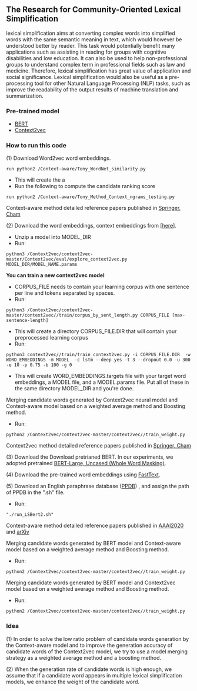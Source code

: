 ## **The Research for Community-Oriented Lexical Simplification** 

lexical simplification aims at converting complex words into simplified words with the same semantic meaning in text, which would however be understood better by reader. This task would potentially benefit many applications such as assisting in reading for groups with cognitive disabilities and low education. It can also be used to help non-professional groups to understand complex term in professional fields such as law and medicine. Therefore, lexical simplification has great value of application and social significance. Lexical simplification would also be useful as a pre-processing tool for other Natural Language Processing (NLP) tasks, such as improve the readability of the output results of machine translation and summarization.

### **Pre-trained model**

- [BERT](https://github.com/qiang2100/BERT-LS)
-  [Context2vec](https://github.com/orenmel/context2vec)

### **How to run this code**

 (1) Download Word2vec word embeddings.

```
run python2 /Context-aware/Tony_WordNet_similarity.py
```

- This will create the a <result-file>
- Run the following to compute the candidate ranking  score

```
run python2 /Context-aware/Tony_Method_Context_ngrams_testing.py 
```

Context-aware method detailed reference papers published in [Springer, Cham](https://doi.org/10.1007/978-3-030-59413-8_7)

(2) Download the word embeddings, context embeddings from [[here](http://u.cs.biu.ac.il/~nlp/resources/downloads/lexsub_embeddings/)].

- Unzip a model into MODEL_DIR
- Run:

```
python3 /Context2vec/context2vec-master/Context2vec/eval/explore_context2vec.py MODEL_DIR/MODEL_NAME.params
```

**You can train a new context2vec model**

- CORPUS_FILE needs to contain your learning corpus with one sentence per line and tokens separated by spaces.
- Run:

```
python3 /Context2vec/context2vec-master/context2vec//train/corpus_by_sent_length.py CORPUS_FILE [max-sentence-length]
```

- This will create a directory CORPUS_FILE.DIR that will contain your preprocessed learning corpus
- Run:

```
python3 context2vec//train/train_context2vec.py -i CORPUS_FILE.DIR  -w  WORD_EMBEDDINGS -m MODEL  -c lstm --deep yes -t 3 --dropout 0.0 -u 300 -e 10 -p 0.75 -b 100 -g 0
```

- This will create WORD_EMBEDDINGS.targets file with your target word embeddings, a MODEL file, and a MODEL.params file. Put all of these in the same directory MODEL_DIR and you're done.

Merging candidate words generated by  Context2vec neural model and  Context-aware model based on a weighted average method and Boosting method. 

- Run:

```
python2 /Context2vec/context2vec-master/context2vec//train_weight.py
```

Context2vec method detailed reference papers published in [Springer, Cham](https://doi.org/10.1007/978-3-030-60450-9_11)

(3) Download the Download pretrianed BERT. In our experiments, we adopted pretrained [BERT-Large, Uncased (Whole Word Masking)](https://storage.googleapis.com/bert_models/2019_05_30/wwm_uncased_L-24_H-1024_A-16.zip).

(4) Download the pre-trained word embeddings using [FastText](https://dl.fbaipublicfiles.com/fasttext/vectors-english/crawl-300d-2M-subword.zip).

(5) Download an English paraphrase database ([PPDB](http://paraphrase.org/#/download)) , and assign the path of PPDB in the ".sh" file.

- Run:

```
"./run_LSBert2.sh"
```

Context-aware method detailed reference papers published in [AAAI2020](https://arxiv.org/abs/1907.06226) and [arXiv](https://arxiv.org/abs/2006.14939)

Merging candidate words generated by  BERT model and  Context-aware model based on a weighted average method and Boosting method. 

- Run:

```
python2 /Context2vec/context2vec-master/context2vec//train_weight.py
```

Merging candidate words generated by  BERT model and  Context2vec model based on a weighted average method and Boosting method. 

- Run:

```
python2 /Context2vec/context2vec-master/context2vec//train_weight.py
```

### **Idea**

(1) In order to solve the low ratio problem of candidate words generation by the Context-aware model and to improve the generation accuracy of candidate words of the Context2vec model, we try to use a model merging strategy as a weighted average method and a boosting method. 

(2) When the generation rate of candidate words is high enough, we assume that if a candidate word appears in multiple lexical simplification models, we enhance the weight of the candidate word.

